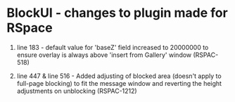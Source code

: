 # BlockUI - changes to plugin made for RSpace

1. line 183 - default value for 'baseZ' field increased to 20000000 to ensure overlay is always above 'insert from Gallery' window (RSPAC-518)

2. line 447 & line 516 - Added adjusting of blocked area (doesn't apply to full-page blocking) to fit the message window and reverting the height adjustments on unblocking (RSPAC-1212)